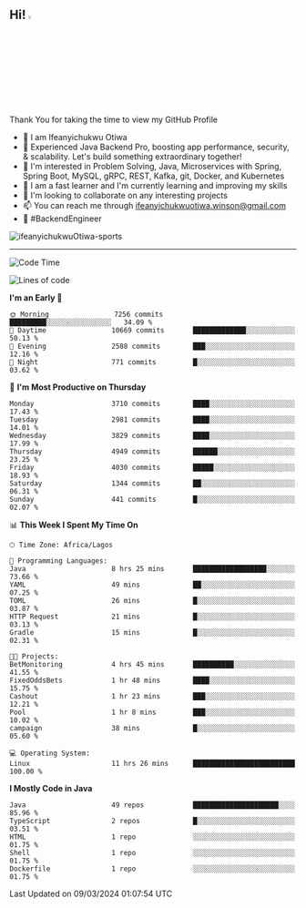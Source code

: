 <!-- BLOG-POST-LIST:START --><!-- BLOG-POST-LIST:END -->

## Hi! <img src="https://media.giphy.com/media/hvRJCLFzcasrR4ia7z/giphy.gif" width="4%"> 

Thank You for taking the time to view my GitHub Profile

- 👋 I am Ifeanyichukwu Otiwa
- 🚀 Experienced Java Backend Pro, boosting app performance, security, & scalability. Let's build something extraordinary together!
- 👀 I'm interested in Problem Solving, Java, Microservices with Spring, Spring Boot, MySQL, gRPC, REST, Kafka, git, Docker, and Kubernetes
- 🌱 I am a fast learner and I'm currently learning and improving my skills
- 💞️ I'm looking to collaborate on any interesting projects
- 📫 You can reach me through ifeanyichukwuotiwa.winson@gmail.com
- 🚀 #BackendEngineer

<p align="left" marginTop="10px"> <img src="https://komarev.com/ghpvc/?username=ifeanyichukwuOtiwa-sports&label=Profile%20views&color=0e75b6&style=for-the-badge" alt="ifeanyichukwuOtiwa-sports" /> </p>

***

<!--START_SECTION:waka-->
![Code Time](http://img.shields.io/badge/Code%20Time-2%2C297%20hrs%2039%20mins-blue)

![Lines of code](https://img.shields.io/badge/From%20Hello%20World%20I%27ve%20Written-4.7%20million%20lines%20of%20code-blue)

**I'm an Early 🐤** 

```text
🌞 Morning                7256 commits        █████████░░░░░░░░░░░░░░░░   34.09 % 
🌆 Daytime                10669 commits       █████████████░░░░░░░░░░░░   50.13 % 
🌃 Evening                2588 commits        ███░░░░░░░░░░░░░░░░░░░░░░   12.16 % 
🌙 Night                  771 commits         █░░░░░░░░░░░░░░░░░░░░░░░░   03.62 % 
```
📅 **I'm Most Productive on Thursday** 

```text
Monday                   3710 commits        ████░░░░░░░░░░░░░░░░░░░░░   17.43 % 
Tuesday                  2981 commits        ████░░░░░░░░░░░░░░░░░░░░░   14.01 % 
Wednesday                3829 commits        ████░░░░░░░░░░░░░░░░░░░░░   17.99 % 
Thursday                 4949 commits        ██████░░░░░░░░░░░░░░░░░░░   23.25 % 
Friday                   4030 commits        █████░░░░░░░░░░░░░░░░░░░░   18.93 % 
Saturday                 1344 commits        ██░░░░░░░░░░░░░░░░░░░░░░░   06.31 % 
Sunday                   441 commits         █░░░░░░░░░░░░░░░░░░░░░░░░   02.07 % 
```


📊 **This Week I Spent My Time On** 

```text
🕑︎ Time Zone: Africa/Lagos

💬 Programming Languages: 
Java                     8 hrs 25 mins       ██████████████████░░░░░░░   73.66 % 
YAML                     49 mins             ██░░░░░░░░░░░░░░░░░░░░░░░   07.25 % 
TOML                     26 mins             █░░░░░░░░░░░░░░░░░░░░░░░░   03.87 % 
HTTP Request             21 mins             █░░░░░░░░░░░░░░░░░░░░░░░░   03.13 % 
Gradle                   15 mins             █░░░░░░░░░░░░░░░░░░░░░░░░   02.31 % 

🐱‍💻 Projects: 
BetMonitoring            4 hrs 45 mins       ██████████░░░░░░░░░░░░░░░   41.55 % 
FixedOddsBets            1 hr 48 mins        ████░░░░░░░░░░░░░░░░░░░░░   15.75 % 
Cashout                  1 hr 23 mins        ███░░░░░░░░░░░░░░░░░░░░░░   12.21 % 
Pool                     1 hr 8 mins         ███░░░░░░░░░░░░░░░░░░░░░░   10.02 % 
campaign                 38 mins             █░░░░░░░░░░░░░░░░░░░░░░░░   05.60 % 

💻 Operating System: 
Linux                    11 hrs 26 mins      █████████████████████████   100.00 % 
```

**I Mostly Code in Java** 

```text
Java                     49 repos            █████████████████████░░░░   85.96 % 
TypeScript               2 repos             █░░░░░░░░░░░░░░░░░░░░░░░░   03.51 % 
HTML                     1 repo              ░░░░░░░░░░░░░░░░░░░░░░░░░   01.75 % 
Shell                    1 repo              ░░░░░░░░░░░░░░░░░░░░░░░░░   01.75 % 
Dockerfile               1 repo              ░░░░░░░░░░░░░░░░░░░░░░░░░   01.75 % 
```




 Last Updated on 09/03/2024 01:07:54 UTC
<!--END_SECTION:waka-->

<!--
<p align="center">
![trophy](https://github-profile-trophy.vercel.app/?username=ifeanyichukwuOtiwa-sports&theme=onedark) (https://github.com/ryo-ma/github-profile-trophy)
</p>
-->

<!---
ifeanyi-otiwa/ifeanyi-otiwa is a ✨ special ✨ repository because its `README.md` (this file) appears on your GitHub profile.
You can click the Preview link to take a look at your changes.
--->
